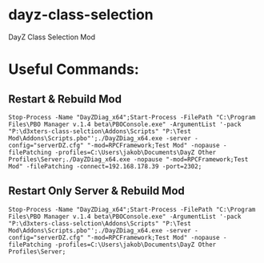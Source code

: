 # dayz-class-selection
DayZ Class Selection Mod

# Useful Commands:
## Restart & Rebuild Mod

```Stop-Process -Name "DayZDiag_x64";Start-Process -FilePath "C:\Program Files\PBO Manager v.1.4 beta\PBOConsole.exe" -ArgumentList '-pack "P:\d3xters-class-selction\Addons\Scripts" "P:\Test Mod\Addons\Scripts.pbo"';./DayZDiag_x64.exe -server -config="serverDZ.cfg" "-mod=RPCFramework;Test Mod" -nopause -filePatching -profiles=C:\Users\jakob\Documents\DayZ Other Profiles\Server;./DayZDiag_x64.exe -nopause "-mod=RPCFramework;Test Mod" -filePatching -connect=192.168.178.39 -port=2302;```


## Restart Only Server & Rebuild Mod

```Stop-Process -Name "DayZDiag_x64";Start-Process -FilePath "C:\Program Files\PBO Manager v.1.4 beta\PBOConsole.exe" -ArgumentList '-pack "P:\d3xters-class-selction\Addons\Scripts" "P:\Test Mod\Addons\Scripts.pbo"';./DayZDiag_x64.exe -server -config="serverDZ.cfg" "-mod=RPCFramework;Test Mod" -nopause -filePatching -profiles=C:\Users\jakob\Documents\DayZ Other Profiles\Server;```
